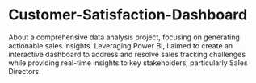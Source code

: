 # Customer-Satisfaction-Dashboard
About a comprehensive data analysis project, focusing on generating actionable sales insights. Leveraging Power BI, I aimed to create an interactive dashboard to address and resolve sales tracking challenges while providing real-time insights to key stakeholders, particularly Sales Directors.
